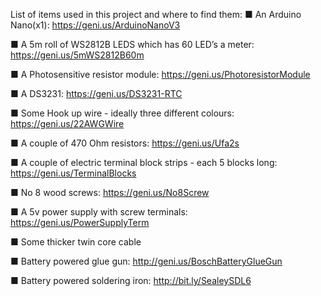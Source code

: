 List of items used in this project and where to find them:
■ An Arduino Nano(x1): https://geni.us/ArduinoNanoV3

■ A 5m roll of WS2812B LEDS which has 60 LED’s a meter: https://geni.us/5mWS2812B60m

■ A Photosensitive resistor module: https://geni.us/PhotoresistorModule

■ A DS3231: https://geni.us/DS3231-RTC

■ Some Hook up wire - ideally three different colours: https://geni.us/22AWGWire

■ A couple of 470 Ohm resistors: https://geni.us/Ufa2s

■ A couple of electric terminal block strips - each 5 blocks long: https://geni.us/TerminalBlocks

■ No 8 wood screws: https://geni.us/No8Screw

■ A 5v power supply with screw terminals: https://geni.us/PowerSupplyTerm

■ Some thicker twin core cable

■ Battery powered glue gun: http://geni.us/BoschBatteryGlueGun

■ Battery powered soldering iron: http://bit.ly/SealeySDL6
